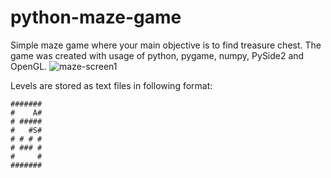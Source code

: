 # python-maze-game
Simple maze game where your main objective is to find treasure chest.
The game was created with usage of python, pygame, numpy, PySide2 and OpenGL.
![maze-screen1](https://user-images.githubusercontent.com/54537352/201353079-8b45c7ae-3c75-409f-80f9-06144d989288.png)

Levels are stored as text files in following format:
```
#######
#    A#
# #####
#   #S#
# # # #
# ### #
#     #
#######
```

